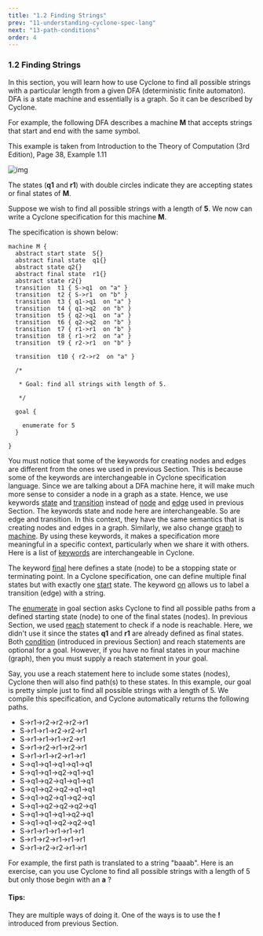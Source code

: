 ```yaml
---
title: "1.2 Finding Strings"
prev: "11-understanding-cyclone-spec-lang"
next: "13-path-conditions"
order: 4
---
```

### 1.2 Finding Strings

In this section, you will learn how to use Cyclone to find all possible strings with a particular length from a given DFA (deterministic finite automaton). DFA is a state machine and essentially is a graph. So it can be described by Cyclone.

For example, the following DFA describes a machine **M** that accepts strings that start and end with the same symbol.

This example is taken from Introduction to the Theory of Computation (3rd Edition), Page 38, Example 1.11

![img](https://classicwuhao.github.io/cyclone_tutorial/chapter1/tutorial_example_1_2.png)

The states (**q1** and **r1**) with double circles indicate they are accepting states or final states of **M**.

Suppose we wish to find all possible strings with a length of **5**. We now can write a Cyclone specification for this machine **M**.

The specification is shown below:



```cyclone
machine M {
  abstract start state  S{} 
  abstract final state  q1{} 
  abstract state q2{} 
  abstract final state  r1{} 
  abstract state r2{} 
  transition  t1 { S->q1  on "a" } 
  transition  t2 { S->r1  on "b" } 
  transition  t3 { q1->q1  on "a" } 
  transition  t4 { q1->q2  on "b" } 
  transition  t5 { q2->q1  on "a" } 
  transition  t6 { q2->q2  on "b" } 
  transition  t7 { r1->r1  on "b" } 
  transition  t8 { r1->r2  on "a" } 
  transition  t9 { r2->r1  on "b" } 

  transition  t10 { r2->r2  on "a" } 

  /* 

   * Goal: find all strings with length of 5.

   */  

  goal {
    
    enumerate for 5 
  }

}
```



You must notice that some of the keywords for creating nodes and edges are different from the ones we used in previous Section. This is because some of the keywords are interchangeable in Cyclone specification language. Since we are talking about a DFA machine here, it will make much more sense to consider a node in a graph as a state. Hence, we use keywords [state](https://classicwuhao.github.io/cyclone_tutorial/expr/state-expr.html) and [transition](https://classicwuhao.github.io/cyclone_tutorial/expr/transition-expr.html) instead of [node](https://classicwuhao.github.io/cyclone_tutorial/expr/node-expr.html) and [edge](https://classicwuhao.github.io/cyclone_tutorial/expr/edge-expr.html) used in previous Section. The keywords state and node here are interchangeable. So are edge and transition. In this context, they have the same semantics that is creating nodes and edges in a graph. Similarly, we also change [graph](https://classicwuhao.github.io/cyclone_tutorial/expr/graph-expr.html) to [machine](https://classicwuhao.github.io/cyclone_tutorial/expr/machine-expr.html). By using these keywords, it makes a specification more meaningful in a specific context, particularly when we share it with others. Here is a list of [keywords](https://classicwuhao.github.io/cyclone_tutorial/expr/reference.html) are interchangeable in Cyclone.

The keyword [final](https://classicwuhao.github.io/cyclone_tutorial/expr/final-key.html) here defines a state (node) to be a stopping state or terminating point. In a Cyclone specification, one can define multiple final states but with exactly one [start](https://classicwuhao.github.io/cyclone_tutorial/expr/start-key.html) state. The keyword [on](https://classicwuhao.github.io/cyclone_tutorial/expr/on-expr.html) allows us to label a transition (edge) with a string.

The [enumerate](https://classicwuhao.github.io/cyclone_tutorial/expr/enumerate-expr.html) in goal section asks Cyclone to find all possible paths from a defined starting state (node) to one of the final states (nodes). In previous Section, we used [reach](https://classicwuhao.github.io/cyclone_tutorial/expr/reach-expr.html) statement to check if a node is reachable. Here, we didn't use it since the states **q1** and **r1** are already defined as final states. Both [condition](https://classicwuhao.github.io/cyclone_tutorial/expr/condition-expr.html) (introduced in previous Section) and reach statements are optional for a goal. However, if you have no final states in your machine (graph), then you must supply a reach statement in your goal.

Say, you use a reach statement here to include some states (nodes), Cyclone then will also find path(s) to these states. In this example, our goal is pretty simple just to find all possible strings with a length of 5. We compile this specification, and Cyclone automatically returns the following paths.

- S->r1->r2->r2->r2->r1
- S->r1->r1->r2->r2->r1
- S->r1->r1->r1->r2->r1
- S->r1->r2->r1->r2->r1
- S->r1->r1->r2->r1->r1
- S->q1->q1->q1->q1->q1
- S->q1->q1->q2->q1->q1
- S->q1->q2->q1->q1->q1
- S->q1->q2->q2->q1->q1
- S->q1->q2->q1->q2->q1
- S->q1->q2->q2->q2->q1
- S->q1->q1->q1->q2->q1
- S->q1->q1->q2->q2->q1
- S->r1->r1->r1->r1->r1
- S->r1->r2->r1->r1->r1
- S->r1->r2->r2->r1->r1



For example, the first path is translated to a string "baaab". Here is an exercise, can you use Cyclone to find all possible strings with a length of 5 but only those begin with an **a** ?

#### Tips:

They are multiple ways of doing it. One of the ways is to use the **!** introduced from previous Section.